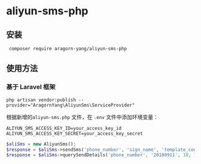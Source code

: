 # aliyun-sms-php

## 安装
` composer require aragorn-yang/aliyun-sms-php`

## 使用方法

### 基于 Laravel 框架

`php artisan vendor:publish --provider="AragornYang\AliyunSms\ServiceProvider"`

根据新增的`aliyun-sms.php` 文件，在 `.env` 文件中添加环境变量：
``` 
ALIYUN_SMS_ACCESS_KEY_ID=your_access_key_id
ALIYUN_SMS_ACCESS_KEY_SECRET=your_access_key_secret
```

```php
$aliSms = new AliyunSms();
$response = $aliSms->sendSms('phone_number', 'sign_name', 'template_code', ['name'=> 'value in your template']);
$response = $aliSms->querySendDetails('phone_number', '20180911', 10, 1);
```